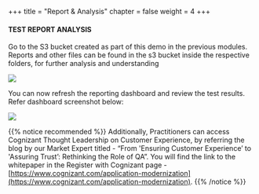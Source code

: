 +++
title = "Report & Analysis"
chapter = false
weight = 4
+++

#### TEST REPORT ANALYSIS

Go to the S3 bucket created as part of this demo in the previous modules. Reports and other files can be found in the s3 bucket inside the respective folders, for further analysis and understanding

![](/images/module4/report-1.png)

You can now refresh the reporting dashboard and review the test results. Refer dashboard screenshot below:

![](/images/module4/report-2.png)


{{% notice recommended %}}
Additionally, Practitioners can access Cognizant Thought Leadership on Customer Experience, by referring the blog by our Market Expert titled - “From 'Ensuring Customer Experience’ to 'Assuring Trust’: Rethinking the Role of QA”. You will find the link to the whitepaper in the Register with Cognizant page - [https://www.cognizant.com/application-modernization](https://www.cognizant.com/application-modernization).
{{% /notice %}}













